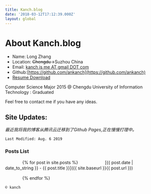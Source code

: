 ```yaml
---
title: Kanch.blog
date: '2018-03-12T17:12:39.000Z'
layout: global
---
```


# About Kanch.blog

* Name: Long Zhang
* Location: ~~Chengdu~~→Suzhou China
* Email: [kanch is me AT gmail DOT com](kanchisme@gmail.com)
* Github:[https://github.com/ankanch](https://github.com/ankanch)
* [Resume Download](http://d.akakanch.com/BlogResourceShare/Resume%20of%20Long%20Zhang%20March%202018%20-formal-reversion%201.pdf)

Computer Science Major 2015 @ Chengdu University of Information Technology : Graduated

Feel free to contact me if you have any ideas.

## Site Updates:

_最近我将我的博客从腾讯云迁移到了Github Pages,正在慢慢打理中。_

`Last Modified: Aug. 6 2019`

### Posts List
　　　　{% for post in site.posts %}
　　　　　　[{{ post.date | date_to_string }} - {{ post.title }}]({{ site.baseurl }}{{ post.url }})

　　　　{% endfor %}


`© kanch`